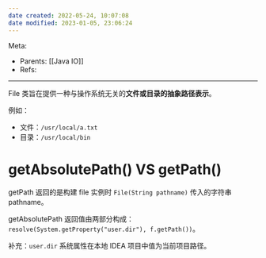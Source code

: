 ```yaml
---
date created: 2022-05-24, 10:07:08
date modified: 2023-01-05, 23:06:24
---
```


Meta:

- Parents: [[Java IO]]
- Refs:

---

File 类旨在提供一种与操作系统无关的**文件或目录的抽象路径表示**。

例如：

- 文件：`/usr/local/a.txt`
- 目录：`/usr/local/bin`

# getAbsolutePath() VS getPath()

getPath 返回的是构建 file 实例时 `File(String pathname)` 传入的字符串 pathname。

getAbsolutePath 返回值由两部分构成：`resolve(System.getProperty("user.dir"), f.getPath())`。

补充：`user.dir` 系统属性在本地 IDEA 项目中值为当前项目路径。
